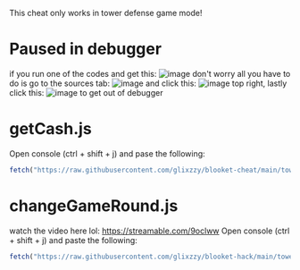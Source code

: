This cheat only works in tower defense game mode!

# Paused in debugger
if you run one of the codes and get this: ![image](https://user-images.githubusercontent.com/73669084/133943133-af7cc9b8-75ab-496c-a17e-5851b6d7ff63.png) don't worry all you have to do is go to the sources tab: ![image](https://user-images.githubusercontent.com/73669084/133943102-701b0737-b0ca-4ccd-b533-e782c7767447.png) and click this: ![image](https://user-images.githubusercontent.com/73669084/133943169-2897f143-258f-49d8-81e3-181ffe857c8e.png) top right, lastly click this: ![image](https://user-images.githubusercontent.com/73669084/133943122-bc762f73-8522-435a-abb8-905233c95ebe.png) to get out of debugger


# getCash.js
Open console (ctrl + shift + j) and pase the following:
```js
fetch("https://raw.githubusercontent.com/glixzzy/blooket-cheat/main/tower-defense/getCash.js").then((res) => res.text().then((t) => eval(t)))
```
# changeGameRound.js
watch the video here lol: https://streamable.com/9oclww
Open console (ctrl + shift + j) and paste the following:
```js
fetch("https://raw.githubusercontent.com/glixzzy/blooket-hack/main/tower-defense/changeGameRound.js").then((res) => res.text().then((t) => eval(t)))
```
